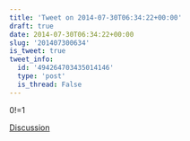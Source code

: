 ```yaml
---
title: 'Tweet on 2014-07-30T06:34:22+00:00'
draft: true
date: 2014-07-30T06:34:22+00:00
slug: '201407300634'
is_tweet: true
tweet_info:
  id: '494264703435014146'
  type: 'post'
  is_thread: False
---
```




0!=1

[Discussion](https://x.com/sytelus/status/494264703435014146)
